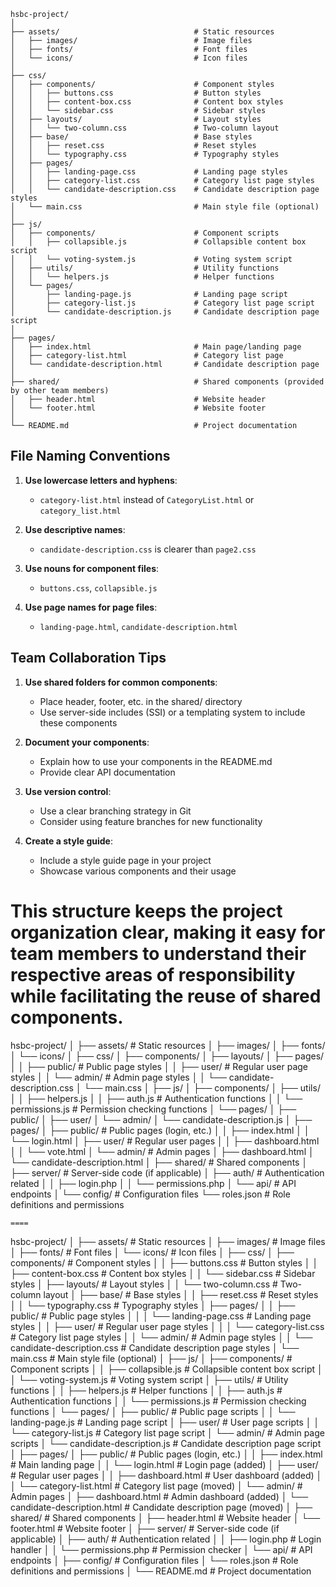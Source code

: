 ```
hsbc-project/
│
├── assets/                              # Static resources
│   ├── images/                          # Image files
│   ├── fonts/                           # Font files
│   └── icons/                           # Icon files
│
├── css/
│   ├── components/                      # Component styles
│   │   ├── buttons.css                  # Button styles
│   │   ├── content-box.css              # Content box styles
│   │   └── sidebar.css                  # Sidebar styles
│   ├── layouts/                         # Layout styles
│   │   └── two-column.css               # Two-column layout
│   ├── base/                            # Base styles
│   │   ├── reset.css                    # Reset styles
│   │   └── typography.css               # Typography styles
│   ├── pages/
│   │   ├── landing-page.css             # Landing page styles
│   │   ├── category-list.css            # Category list page styles
│   │   └── candidate-description.css    # Candidate description page styles
│   └── main.css                         # Main style file (optional)
│
├── js/
│   ├── components/                      # Component scripts
│   │   ├── collapsible.js               # Collapsible content box script
│   │   └── voting-system.js             # Voting system script
│   ├── utils/                           # Utility functions
│   │   └── helpers.js                   # Helper functions
│   └── pages/
│       ├── landing-page.js              # Landing page script
│       ├── category-list.js             # Category list page script
│       └── candidate-description.js     # Candidate description page script
│
├── pages/
│   ├── index.html                       # Main page/landing page
│   ├── category-list.html               # Category list page
│   └── candidate-description.html       # Candidate description page
│
├── shared/                              # Shared components (provided by other team members)
│   ├── header.html                      # Website header
│   └── footer.html                      # Website footer
│
└── README.md                            # Project documentation
```

## File Naming Conventions

1. **Use lowercase letters and hyphens**:
   - `category-list.html` instead of `CategoryList.html` or `category_list.html`

2. **Use descriptive names**:
   - `candidate-description.css` is clearer than `page2.css`

3. **Use nouns for component files**:
   - `buttons.css`, `collapsible.js`

4. **Use page names for page files**:
   - `landing-page.html`, `candidate-description.html`

## Team Collaboration Tips

1. **Use shared folders for common components**:
   - Place header, footer, etc. in the shared/ directory
   - Use server-side includes (SSI) or a templating system to include these components

2. **Document your components**:
   - Explain how to use your components in the README.md
   - Provide clear API documentation

3. **Use version control**:
   - Use a clear branching strategy in Git
   - Consider using feature branches for new functionality

4. **Create a style guide**:
   - Include a style guide page in your project
   - Showcase various components and their usage

This structure keeps the project organization clear, making it easy for team members to understand their respective areas of responsibility while facilitating the reuse of shared components.
===
hsbc-project/
│
├── assets/                          # Static resources
│   ├── images/
│   ├── fonts/
│   └── icons/
│
├── css/
│   ├── components/
│   ├── layouts/
│   ├── pages/
│   │   ├── public/                  # Public page styles
│   │   ├── user/                    # Regular user page styles
│   │   └── admin/                   # Admin page styles
│   │       └── candidate-description.css
│   └── main.css
│
├── js/
│   ├── components/
│   ├── utils/
│   │   ├── helpers.js
│   │   ├── auth.js                  # Authentication functions
│   │   └── permissions.js           # Permission checking functions
│   └── pages/
│       ├── public/
│       ├── user/
│       └── admin/
│           └── candidate-description.js
│
├── pages/
│   ├── public/                      # Public pages (login, etc.)
│   │   ├── index.html
│   │   └── login.html
│   ├── user/                        # Regular user pages
│   │   ├── dashboard.html
│   │   └── vote.html
│   └── admin/                       # Admin pages
│       ├── dashboard.html
│       └── candidate-description.html
│
├── shared/                          # Shared components
│
├── server/                          # Server-side code (if applicable)
│   ├── auth/                        # Authentication related
│   │   ├── login.php
│   │   └── permissions.php
│   └── api/                         # API endpoints
│
└── config/                          # Configuration files
    └── roles.json                   # Role definitions and permissions


    ====
hsbc-project/
│
├── assets/                          # Static resources
│   ├── images/                      # Image files
│   ├── fonts/                       # Font files
│   └── icons/                       # Icon files
│
├── css/
│   ├── components/                  # Component styles
│   │   ├── buttons.css              # Button styles
│   │   ├── content-box.css          # Content box styles
│   │   └── sidebar.css              # Sidebar styles
│   ├── layouts/                     # Layout styles
│   │   └── two-column.css           # Two-column layout
│   ├── base/                        # Base styles
│   │   ├── reset.css                # Reset styles
│   │   └── typography.css           # Typography styles
│   ├── pages/
│   │   ├── public/                  # Public page styles
│   │   │   └── landing-page.css     # Landing page styles
│   │   ├── user/                    # Regular user page styles
│   │   │   └── category-list.css    # Category list page styles
│   │   └── admin/                   # Admin page styles
│   │       └── candidate-description.css # Candidate description page styles
│   └── main.css                     # Main style file (optional)
│
├── js/
│   ├── components/                  # Component scripts
│   │   ├── collapsible.js           # Collapsible content box script
│   │   └── voting-system.js         # Voting system script
│   ├── utils/                       # Utility functions
│   │   ├── helpers.js               # Helper functions
│   │   ├── auth.js                  # Authentication functions
│   │   └── permissions.js           # Permission checking functions
│   └── pages/
│       ├── public/                  # Public page scripts
│       │   └── landing-page.js      # Landing page script
│       ├── user/                    # User page scripts
│       │   └── category-list.js     # Category list page script
│       └── admin/                   # Admin page scripts
│           └── candidate-description.js # Candidate description page script
│
├── pages/
│   ├── public/                      # Public pages (login, etc.)
│   │   ├── index.html               # Main landing page
│   │   └── login.html               # Login page (added)
│   ├── user/                        # Regular user pages
│   │   ├── dashboard.html           # User dashboard (added)
│   │   └── category-list.html       # Category list page (moved)
│   └── admin/                       # Admin pages
│       ├── dashboard.html           # Admin dashboard (added)
│       └── candidate-description.html # Candidate description page (moved)
│
├── shared/                          # Shared components
│   ├── header.html                  # Website header
│   └── footer.html                  # Website footer
│
├── server/                          # Server-side code (if applicable)
│   ├── auth/                        # Authentication related
│   │   ├── login.php                # Login handler
│   │   └── permissions.php          # Permission checker
│   └── api/                         # API endpoints
│
├── config/                          # Configuration files
│   └── roles.json                   # Role definitions and permissions
│
└── README.md                        # Project documentation